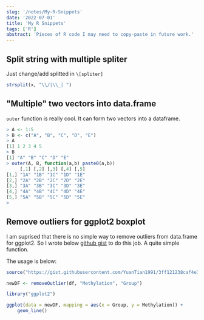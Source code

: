 ```yaml
---
slug: '/notes/My-R-Snippets'
date: '2022-07-01'
title: 'My R Snippets'
tags: ['R']
abstract: 'Pieces of R code I may need to copy-paste in future work.'
---
```


## Split string with multiple spliter

Just change/add splitted in `\[spliter]`

```R
strsplit(x, "\\/|\\_| ")
```

## "Multiple" two vectors into data.frame

`outer` function is really cool. It can form two vectors into a dataframe.

```R
> A <- 1:5
> B <- c("A", "B", "C", "D", "E")
> A
[1] 1 2 3 4 5
> B
[1] "A" "B" "C" "D" "E"
> outer(A, B, function(a,b) paste0(a,b))
     [,1] [,2] [,3] [,4] [,5]
[1,] "1A" "1B" "1C" "1D" "1E"
[2,] "2A" "2B" "2C" "2D" "2E"
[3,] "3A" "3B" "3C" "3D" "3E"
[4,] "4A" "4B" "4C" "4D" "4E"
[5,] "5A" "5B" "5C" "5D" "5E"
>
```

## Remove outliers for ggplot2 boxplot

I am suprised that there is no simple way to remove outliers from data.frame for ggplot2. So I wrote below [github gist](https://gist.github.com/YuanTian1991/3ff121238caf4e335dae37e7dc14fd16) to do this job. A quite simple function.

The usage is below:

```R
source("https://gist.githubusercontent.com/YuanTian1991/3ff121238caf4e335dae37e7dc14fd16/raw/c52f4700f8245de9dbf78478402a5523e8620b7e/removeOutlier.R")

newDF <- removeOutlier(df, "Methylation", "Group")

library("ggplot2")

ggplot(data = newDF, mapping = aes(x = Group, y = Methylation)) +
    geom_line()
```